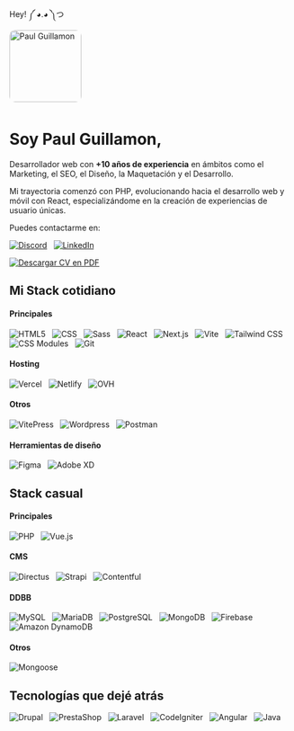 Hey! ༼ ◕.◕ ༽つ

<img src="/assets/img/paul-guillamon.jpeg" alt="Paul Guillamon" width="128" height="128" style="margin-bottom: 10px; border-radius: 10px; margin-top: -10px;" />

# Soy Paul Guillamon,

Desarrollador web con <strong>+10 años de experiencia</strong> en ámbitos como el
Marketing, el SEO, el Diseño, la Maquetación y el Desarrollo.

Mi trayectoria comenzó con PHP, evolucionando hacia el desarrollo web y móvil con React, especializándome en la creación de experiencias de usuario únicas.

Puedes contactarme en:

[![Discord](https://img.shields.io/badge/-discord-7289DA?style=for-the-badge&logo=discord&logoColor=white)](https://discord.com/users/147882388347682816) &nbsp;
[![LinkedIn](https://img.shields.io/badge/-linkedin-0077B5?style=for-the-badge&logo=linkedin&logoColor=white)](https://www.linkedin.com/in/paulguillamon/)

[![Descargar CV en PDF](https://img.shields.io/badge/Descargar&nbsp;CV-F40F02?style=for-the-badge)](https://qu4k3.com/cv/CV_Paul_Guillamon.pdf)

## Mi Stack cotidiano

#### Principales
![HTML5](https://img.shields.io/badge/-HTML5-E34F26?style=for-the-badge&logo=HTML5&logoColor=ffffff) &nbsp; 
![CSS](https://img.shields.io/badge/-CSS-663399?style=for-the-badge&logo=CSS&logoColor=ffffff) &nbsp; 
![Sass](https://img.shields.io/badge/-Sass-CC6699?style=for-the-badge&logo=Sass&logoColor=ffffff) &nbsp; 
![React](https://img.shields.io/badge/-React-61DAFB?style=for-the-badge&logo=React&logoColor=000000) &nbsp; 
![Next.js](https://img.shields.io/badge/-Next.js-000000?style=for-the-badge&logo=nextdotjs&logoColor=ffffff) &nbsp; 
![Vite](https://img.shields.io/badge/-Vite-646CFF?style=for-the-badge&logo=Vite&logoColor=ffffff) &nbsp; 
![Tailwind CSS](https://img.shields.io/badge/-Tailwind&nbsp;CSS-06B6D4?style=for-the-badge&logo=tailwindcss&logoColor=ffffff) &nbsp; 
![CSS Modules](https://img.shields.io/badge/-CSS&nbsp;Modules-000000?style=for-the-badge&logo=cssmodules&logoColor=ffffff) &nbsp; 
![Git](https://img.shields.io/badge/-Git-F05032?style=for-the-badge&logo=Git&logoColor=ffffff) &nbsp; 

#### Hosting
![Vercel](https://img.shields.io/badge/-Vercel-000000?style=for-the-badge&logo=Vercel&logoColor=ffffff) &nbsp; 
![Netlify](https://img.shields.io/badge/-Netlify-00C7B7?style=for-the-badge&logo=Netlify&logoColor=ffffff) &nbsp; 
![OVH](https://img.shields.io/badge/-OVH-123F6D?style=for-the-badge&logo=OVH&logoColor=ffffff) &nbsp; 

#### Otros
![VitePress](https://img.shields.io/badge/-VitePress-5C73E7?style=for-the-badge&logo=VitePress&logoColor=ffffff) &nbsp; 
![Wordpress](https://img.shields.io/badge/-Wordpress-21759B?style=for-the-badge&logo=Wordpress&logoColor=ffffff) &nbsp; 
![Postman](https://img.shields.io/badge/-Postman-FF6C37?style=for-the-badge&logo=Postman&logoColor=ffffff) &nbsp; 

#### Herramientas de diseño
![Figma](https://img.shields.io/badge/-Figma-F24E1E?style=for-the-badge&logo=Figma&logoColor=ffffff) &nbsp; 
![Adobe XD](https://img.shields.io/badge/-Adobe&nbsp;XD-fe2bc0?style=for-the-badge&logo=AdobeXD&logoColor=ffffff) &nbsp; 

## Stack casual

#### Principales
![PHP](https://img.shields.io/badge/-PHP-777BB4?style=for-the-badge&logo=PHP&logoColor=ffffff) &nbsp; 
![Vue.js](https://img.shields.io/badge/-Vue.js-4FC08D?style=for-the-badge&logo=vuedotjs&logoColor=ffffff) &nbsp; 

#### CMS
![Directus](https://img.shields.io/badge/-Directus-263238?style=for-the-badge&logo=Directus&logoColor=ffffff) &nbsp; 
![Strapi](https://img.shields.io/badge/-Strapi-4945FF?style=for-the-badge&logo=Strapi&logoColor=ffffff) &nbsp; 
![Contentful](https://img.shields.io/badge/-Contentful-2478CC?style=for-the-badge&logo=Contentful&logoColor=ffffff) &nbsp; 

#### DDBB
![MySQL](https://img.shields.io/badge/-MySQL-4479A1?style=for-the-badge&logo=MySQL&logoColor=ffffff) &nbsp; 
![MariaDB](https://img.shields.io/badge/-MariaDB-003545?style=for-the-badge&logo=MariaDB&logoColor=ffffff) &nbsp; 
![PostgreSQL](https://img.shields.io/badge/-PostgreSQL-4169E1?style=for-the-badge&logo=PostgreSQL&logoColor=ffffff) &nbsp; 
![MongoDB](https://img.shields.io/badge/-MongoDB-47A248?style=for-the-badge&logo=MongoDB&logoColor=ffffff) &nbsp; 
![Firebase](https://img.shields.io/badge/-Firebase-DD2C00?style=for-the-badge&logo=Firebase&logoColor=ffffff) &nbsp; 
![Amazon DynamoDB](https://img.shields.io/badge/-Amazon&nbsp;DynamoDB-4053D6?style=for-the-badge&logo=amazondynamodb&logoColor=ffffff) &nbsp; 

#### Otros
![Mongoose](https://img.shields.io/badge/-Mongoose-880000?style=for-the-badge&logo=Mongoose&logoColor=ffffff) &nbsp; 

## Tecnologías que dejé atrás
![Drupal](https://img.shields.io/badge/-Drupal-0678BE?style=for-the-badge&logo=Drupal&logoColor=ffffff) &nbsp; 
![PrestaShop](https://img.shields.io/badge/-PrestaShop-DF0067?style=for-the-badge&logo=PrestaShop&logoColor=ffffff) &nbsp; 
![Laravel](https://img.shields.io/badge/-Laravel-FF2D20?style=for-the-badge&logo=Laravel&logoColor=ffffff) &nbsp; 
![CodeIgniter](https://img.shields.io/badge/-CodeIgniter-EF4223?style=for-the-badge&logo=CodeIgniter&logoColor=ffffff) &nbsp; 
![Angular](https://img.shields.io/badge/-Angular-0F0F11?style=for-the-badge&logo=Angular&logoColor=ffffff) &nbsp; 
![Java](https://img.shields.io/badge/-Java-f89820?style=for-the-badge&logo=Java&logoColor=ffffff) &nbsp; 
